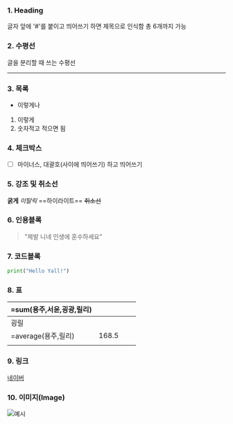 ### 1. Heading
글자 앞에 '#'를 붙이고 띄어쓰기 하면 제목으로 인식함
총 6개까지 가능
### 2. 수평선
글을 분리할 때 쓰는 수평선
* * * 
### 3. 목록
- 이렇게나

1. 이렇게
2. 숫자적고 적으면 됨
### 4. 체크박스
- [ ] 마이너스, 대괄호(사이에 띄어쓰기) 하고 띄어쓰기

### 5. 강조 및 취소선
**굵게**
*이탈릭*
==하이라이트==
~~취소선~~

### 6. 인용블록
> "제발 니네 인생에 훈수하세요"

### 7. 코드블록
```Python
print("Hello Yall!")
```
### 8. 표
| =sum(용주,서윤,굉광,릴리) |  |  |  |
| ---- | ---: | :--- | :--: |
| 굉릴 |  |  |  |
| =average(용주,릴리) | 168.5 |  |  |
|  |  |  |  |
### 9. 링크
[네이버](https://www.naver.com/)
### **10. 이미지(Image)**
![예시](https://qph.cf2.quoracdn.net/main-qimg-b7d20d8762d99375dfad27dc36feecde-pjlq)
